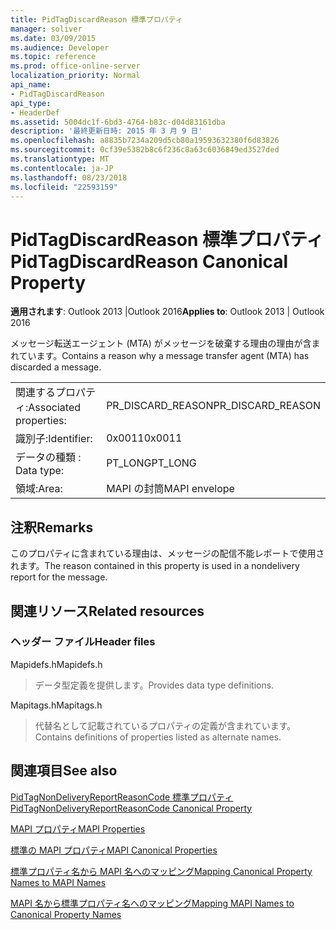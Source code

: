 ```yaml
---
title: PidTagDiscardReason 標準プロパティ
manager: soliver
ms.date: 03/09/2015
ms.audience: Developer
ms.topic: reference
ms.prod: office-online-server
localization_priority: Normal
api_name:
- PidTagDiscardReason
api_type:
- HeaderDef
ms.assetid: 5004dc1f-6bd3-4764-b83c-d04d83161dba
description: '最終更新日時: 2015 年 3 月 9 日'
ms.openlocfilehash: a8835b7234a209d5cb80a19593632380f6d83826
ms.sourcegitcommit: 0cf39e5382b8c6f236c8a63c6036849ed3527ded
ms.translationtype: MT
ms.contentlocale: ja-JP
ms.lasthandoff: 08/23/2018
ms.locfileid: "22593159"
---
```

# <a name="pidtagdiscardreason-canonical-property"></a><span data-ttu-id="7bdb1-103">PidTagDiscardReason 標準プロパティ</span><span class="sxs-lookup"><span data-stu-id="7bdb1-103">PidTagDiscardReason Canonical Property</span></span>

  
  
<span data-ttu-id="7bdb1-104">**適用されます**: Outlook 2013 |Outlook 2016</span><span class="sxs-lookup"><span data-stu-id="7bdb1-104">**Applies to**: Outlook 2013 | Outlook 2016</span></span> 
  
<span data-ttu-id="7bdb1-105">メッセージ転送エージェント (MTA) がメッセージを破棄する理由の理由が含まれています。</span><span class="sxs-lookup"><span data-stu-id="7bdb1-105">Contains a reason why a message transfer agent (MTA) has discarded a message.</span></span> 
  
|||
|:-----|:-----|
|<span data-ttu-id="7bdb1-106">関連するプロパティ:</span><span class="sxs-lookup"><span data-stu-id="7bdb1-106">Associated properties:</span></span>  <br/> |<span data-ttu-id="7bdb1-107">PR_DISCARD_REASON</span><span class="sxs-lookup"><span data-stu-id="7bdb1-107">PR_DISCARD_REASON</span></span>  <br/> |
|<span data-ttu-id="7bdb1-108">識別子:</span><span class="sxs-lookup"><span data-stu-id="7bdb1-108">Identifier:</span></span>  <br/> |<span data-ttu-id="7bdb1-109">0x0011</span><span class="sxs-lookup"><span data-stu-id="7bdb1-109">0x0011</span></span>  <br/> |
|<span data-ttu-id="7bdb1-110">データの種類 : </span><span class="sxs-lookup"><span data-stu-id="7bdb1-110">Data type:</span></span>  <br/> |<span data-ttu-id="7bdb1-111">PT_LONG</span><span class="sxs-lookup"><span data-stu-id="7bdb1-111">PT_LONG</span></span>  <br/> |
|<span data-ttu-id="7bdb1-112">領域:</span><span class="sxs-lookup"><span data-stu-id="7bdb1-112">Area:</span></span>  <br/> |<span data-ttu-id="7bdb1-113">MAPI の封筒</span><span class="sxs-lookup"><span data-stu-id="7bdb1-113">MAPI envelope</span></span>  <br/> |
   
## <a name="remarks"></a><span data-ttu-id="7bdb1-114">注釈</span><span class="sxs-lookup"><span data-stu-id="7bdb1-114">Remarks</span></span>

<span data-ttu-id="7bdb1-115">このプロパティに含まれている理由は、メッセージの配信不能レポートで使用されます。</span><span class="sxs-lookup"><span data-stu-id="7bdb1-115">The reason contained in this property is used in a nondelivery report for the message.</span></span>
  
## <a name="related-resources"></a><span data-ttu-id="7bdb1-116">関連リソース</span><span class="sxs-lookup"><span data-stu-id="7bdb1-116">Related resources</span></span>

### <a name="header-files"></a><span data-ttu-id="7bdb1-117">ヘッダー ファイル</span><span class="sxs-lookup"><span data-stu-id="7bdb1-117">Header files</span></span>

<span data-ttu-id="7bdb1-118">Mapidefs.h</span><span class="sxs-lookup"><span data-stu-id="7bdb1-118">Mapidefs.h</span></span>
  
> <span data-ttu-id="7bdb1-119">データ型定義を提供します。</span><span class="sxs-lookup"><span data-stu-id="7bdb1-119">Provides data type definitions.</span></span>
    
<span data-ttu-id="7bdb1-120">Mapitags.h</span><span class="sxs-lookup"><span data-stu-id="7bdb1-120">Mapitags.h</span></span>
  
> <span data-ttu-id="7bdb1-121">代替名として記載されているプロパティの定義が含まれています。</span><span class="sxs-lookup"><span data-stu-id="7bdb1-121">Contains definitions of properties listed as alternate names.</span></span>
    
## <a name="see-also"></a><span data-ttu-id="7bdb1-122">関連項目</span><span class="sxs-lookup"><span data-stu-id="7bdb1-122">See also</span></span>



[<span data-ttu-id="7bdb1-123">PidTagNonDeliveryReportReasonCode 標準プロパティ</span><span class="sxs-lookup"><span data-stu-id="7bdb1-123">PidTagNonDeliveryReportReasonCode Canonical Property</span></span>](pidtagnondeliveryreportreasoncode-canonical-property.md)


[<span data-ttu-id="7bdb1-124">MAPI プロパティ</span><span class="sxs-lookup"><span data-stu-id="7bdb1-124">MAPI Properties</span></span>](mapi-properties.md)
  
[<span data-ttu-id="7bdb1-125">標準の MAPI プロパティ</span><span class="sxs-lookup"><span data-stu-id="7bdb1-125">MAPI Canonical Properties</span></span>](mapi-canonical-properties.md)
  
[<span data-ttu-id="7bdb1-126">標準プロパティ名から MAPI 名へのマッピング</span><span class="sxs-lookup"><span data-stu-id="7bdb1-126">Mapping Canonical Property Names to MAPI Names</span></span>](mapping-canonical-property-names-to-mapi-names.md)
  
[<span data-ttu-id="7bdb1-127">MAPI 名から標準プロパティ名へのマッピング</span><span class="sxs-lookup"><span data-stu-id="7bdb1-127">Mapping MAPI Names to Canonical Property Names</span></span>](mapping-mapi-names-to-canonical-property-names.md)

